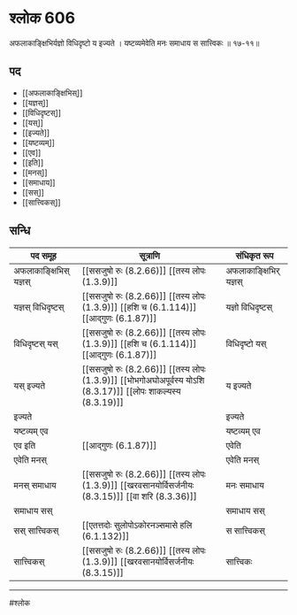 # श्लोक 606

अफलाकाङ्क्षिभिर्यज्ञो विधिदृष्टो य इज्यते ।
यष्टव्यमेवेति मनः समाधाय स सात्त्विकः ॥ १७-११॥


## पद 

- [[अफलाकाङ्क्षिभिस्]]
- [[यज्ञस्]]
- [[विधिदृष्टस्]]
- [[यस्]]
- [[इज्यते]]
- [[यष्टव्यम्]]
- [[एव]]
- [[इति]]
- [[मनस्]]
- [[समाधाय]]
- [[सस्]]
- [[सात्त्विकस्]]

## सन्धि

| पद समूह | सूत्राणि | संधिकृत रूप |
| ----- | ----- | ----- |
| अफलाकाङ्क्षिभिस् यज्ञस् |  [[ससजुषो रुः (8.2.66)]] [[तस्य लोपः (1.3.9)]] | अफलाकाङ्क्षिभिर् यज्ञस् |
| यज्ञस् विधिदृष्टस् |  [[ससजुषो रुः (8.2.66)]] [[तस्य लोपः (1.3.9)]] [[हशि च (6.1.114)]] [[आद्गुणः (6.1.87)]] | यज्ञो विधिदृष्टस् |
| विधिदृष्टस् यस् |  [[ससजुषो रुः (8.2.66)]] [[तस्य लोपः (1.3.9)]] [[हशि च (6.1.114)]] [[आद्गुणः (6.1.87)]] | विधिदृष्टो यस् |
| यस् इज्यते |  [[ससजुषो रुः (8.2.66)]] [[तस्य लोपः (1.3.9)]] [[भोभगोअघोअपूर्वस्य योऽशि (8.3.17)]] [[लोपः शाकल्यस्य (8.3.19)]] | य इज्यते |
| इज्यते |  | इज्यते |
| यष्टव्यम् एव |  | यष्टव्यम् एव |
| एव इति |  [[आद्गुणः (6.1.87)]] | एवेति |
| एवेति मनस् |  | एवेति मनस् |
| मनस् समाधाय |  [[ससजुषो रुः (8.2.66)]] [[तस्य लोपः (1.3.9)]] [[खरवसानयोर्विसर्जनीयः (8.3.15)]] [[वा शरि (8.3.36)]] | मनः समाधाय |
| समाधाय सस् |  | समाधाय सस् |
| सस् सात्त्विकस् |  [[एतत्तदोः सुलोपोऽकोरनञ्समासे हलि (6.1.132)]] | स सात्त्विकस् |
| सात्त्विकस् |  [[ससजुषो रुः (8.2.66)]] [[तस्य लोपः (1.3.9)]] [[खरवसानयोर्विसर्जनीयः (8.3.15)]] | सात्त्विकः |


---

#श्लोक